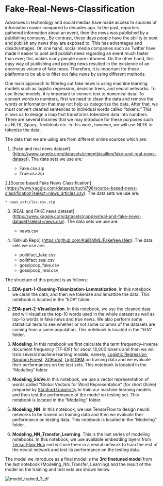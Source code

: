 # Fake-Real-News-Classification

Advances in technology and social medias have made access to sources of information easier compared to decades ago. In the past, reporters gathered information about an event, then the news was published by a publishing company., By contrast, these days people have the ability to post and publish any news they are exposed to. This has advantages and disadvantages. On one hand, social media companies such as Twitter have made it easier to post and publish news regarding an event much faster than ever; this makes many people more informed. On the other hand, this easy way of publishing and posting news resulted in the existence of an enormous volume of fake news. Therefore, it is important for these platforms to be able to filter out fake news by using different methods.

One main approach to filtering out fake news is using machine learning models such as logistic regression, decision trees, and neural networks. To use these models, it is important to convert text to numerical data. To convert words to numbers, first we need to clean the data and remove the words or information that may not help us categorize the data. After that, we must convert cleaned sentences to individual words called “tokens.” This allows us to design a map that transforms tokenized data into numbers. There are several libraries that we may introduce for these purposes such as NLTK, Spacy, Textbloob etc. In this work, however, we will use NLTK to tokenize the data.
 
The data that we are using are from different online sources which are:

1. [Fake and real news dataset]
(https://www.kaggle.com/datasets/clmentbisaillon/fake-and-real-news-dataset). The data sets we use are:


    * Fake.csv.zip
    * True.csv.zip
    
2.[Source based Fake News Classification]
(https://www.kaggle.com/datasets/ruchi798/source-based-news-classification?select=news_articles.csv). The data sets we use are:

    * news_articles.csv.zip
    

3. [REAL and FAKE news dataset]
(https://www.kaggle.com/datasets/nopdev/real-and-fake-news-dataset?select=news.csv). The data sets we use are:
 
    * news.csv
    
4. [GitHub Repo]
(https://github.com/KaiDMML/FakeNewsNet). The data sets we use are:
 
    * politifact_fake.csv
    * politifact_real.csv
    * gossipcop_fake.csv
    * gossipcop_real.csv
    
    
The structure of this project is as follows:

1. **EDA-part-1-Cleaning-Tokenization-Lammatization**. In this notebook we clean the data, and then we tokenize and lemattize the data. This notebook is located in the “EDA” folder.

2. **EDA-part-2-Visualization**. In this notebook, we use the cleaned data and will visualize the top-10 words used in the whole dataset as well as top-1o words in fake news and true news. We also perform some statistical tests to see whether or not some columns of the datasets are coming from a same population. This notebook is located in the “EDA” folder.

3. **Modeling**. In this notebook we first calculate the term frequency–inverse document frequency (TF-IDF) for about 10,000 tokens and then we will train several machine learning models, namely, [Logistic Regression](https://scikit-learn.org/stable/modules/generated/sklearn.linear_model.LogisticRegression.html), [Random Forest](https://scikit-learn.org/stable/modules/generated/sklearn.ensemble.RandomForestClassifier.html), [XGBoost](https://xgboost.readthedocs.io/en/stable/python/python_intro.html), [LightGBM](https://lightgbm.readthedocs.io/en/latest/pythonapi/lightgbm.LGBMClassifier.html#lightgbm.LGBMClassifier) on training data and we evaluate their performances on the test sets. This notebook is located in the “Modeling” folder.

4. **Modeling_GloVe**.In this notebook, we use a vector representation of words called  “Global Vectors for Word Representation” (for short GloVe) prepared by [Stanford University](https://nlp.stanford.edu/projects/glove/) to train our machine learning models and then test the performance of the model on testing set. This notebook is located in the “Modeling” folder. 

5. **Modeling_NN**. In this notebook, we use TensorFlow to design neural networks to be trained on training data and then we evaluate their performance on testing data. This notebook is located in the “Modeling” folder. 

6. **Modeling_NN_Transfer_Learning**. This is the last series of modeling notebooks. In this notebook, we use available embedding layers from [TensorFlow Hub](tfhub.dev) and will use them in a neural network to train the rest of the neural network and test its performance on the testing data. 
    

The model we introduce as a final model is the **3rd finetuned model** from the last notebook (Modeling_NN_Transfer_Learning) and the result of the model on the training and test sets are shown below.


![model_trained_3_df](/Users/miladshirani/Documents/Flatiron/phase_4/phase-4-final-project/Fake-Real-News-Classification/Modeling/results_of_TL_NN)

